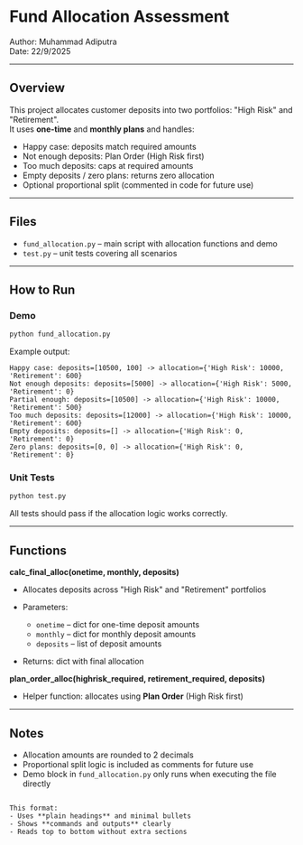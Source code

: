 # Fund Allocation Assessment

Author: Muhammad Adiputra  
Date: 22/9/2025  

---

## Overview
This project allocates customer deposits into two portfolios: "High Risk" and "Retirement".  
It uses **one-time** and **monthly plans** and handles:

- Happy case: deposits match required amounts  
- Not enough deposits: Plan Order (High Risk first)  
- Too much deposits: caps at required amounts  
- Empty deposits / zero plans: returns zero allocation  
- Optional proportional split (commented in code for future use)  

---

## Files
- `fund_allocation.py` – main script with allocation functions and demo  
- `test.py` – unit tests covering all scenarios  

---

## How to Run

### Demo
```bash
python fund_allocation.py
````

Example output:

```
Happy case: deposits=[10500, 100] -> allocation={'High Risk': 10000, 'Retirement': 600}
Not enough deposits: deposits=[5000] -> allocation={'High Risk': 5000, 'Retirement': 0}
Partial enough: deposits=[10500] -> allocation={'High Risk': 10000, 'Retirement': 500}
Too much deposits: deposits=[12000] -> allocation={'High Risk': 10000, 'Retirement': 600}
Empty deposits: deposits=[] -> allocation={'High Risk': 0, 'Retirement': 0}
Zero plans: deposits=[0, 0] -> allocation={'High Risk': 0, 'Retirement': 0}
```

### Unit Tests

```bash
python test.py
```

All tests should pass if the allocation logic works correctly.

---

## Functions

**calc\_final\_alloc(onetime, monthly, deposits)**

* Allocates deposits across "High Risk" and "Retirement" portfolios
* Parameters:

  * `onetime` – dict for one-time deposit amounts
  * `monthly` – dict for monthly deposit amounts
  * `deposits` – list of deposit amounts
* Returns: dict with final allocation

**plan\_order\_alloc(highrisk\_required, retirement\_required, deposits)**

* Helper function: allocates using **Plan Order** (High Risk first)

---

## Notes

* Allocation amounts are rounded to 2 decimals
* Proportional split logic is included as comments for future use
* Demo block in `fund_allocation.py` only runs when executing the file directly

```

This format:  
- Uses **plain headings** and minimal bullets  
- Shows **commands and outputs** clearly  
- Reads top to bottom without extra sections